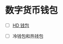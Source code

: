 # 数字货币钱包

* [ ] [HD 钱包](https://stevenocean.github.io/2018/09/23/generate-hd-wallet-by-bip39.html)
* [ ] 冷钱包和热钱包



